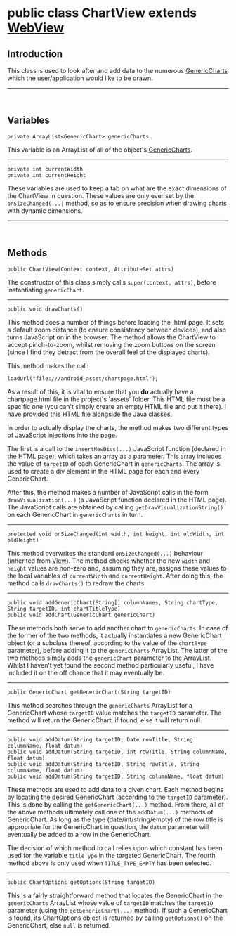 # public class ChartView extends [WebView](http://developer.android.com/reference/android/webkit/WebView.html) #

## Introduction ##

This class is used to look after and add data to the numerous [GenericCharts](GenericChart.md) which the user/application would like to be drawn.


---


<br />

## Variables ##

```
private ArrayList<GenericChart> genericCharts
```
This variable is an ArrayList of all of the object's [GenericCharts](GenericChart.md).


---


```
private int currentWidth 
private int currentHeight
```
These variables are used to keep a tab on what are the exact dimensions of the ChartView in question. These values are only ever set by the `onSizeChanged(...)` method, so as to ensure precision when drawing charts with dynamic dimensions.


---


<br />

## Methods ##

```
public ChartView(Context context, AttributeSet attrs)
```
The constructor of this class simply calls `super(context, attrs)`, before instantiating `genericChart`.


---


```
public void drawCharts()
```
This method does a number of things before loading the .html page. It sets a default zoom distance (to ensure consistency between devices), and also turns JavaScript on in the browser. The method allows the ChartView to accept pinch-to-zoom, whilst removing the zoom buttons on the screen (since I find they detract from the overall feel of the displayed charts).

This method makes the call:
```
loadUrl("file:///android_asset/chartpage.html");
```
As a result of this, it is vital to ensure that you **do** actually have a chartpage.html file in the project's 'assets' folder. This HTML file must be a specific one (you can't simply create an empty HTML file and put it there). I have provided this HTML file alongside the Java classes.

In order to actually display the charts, the method makes two different types of JavaScript injections into the page.

The first is a call to the `insertNewDivs(...)` JavaScript function (declared in the HTML page), which takes an array as a parameter. This array includes the value of `targetID` of each GenericChart in `genericCharts`. The array is used to create a div element in the HTML page for each and every GenericChart.

After this, the method makes a number of JavaScript calls in the form `drawVisualization(...)` (a JavaScript function declared in the HTML page). The JavaScript calls are obtained by calling `getDrawVisualizationString()` on each GenericChart in `genericCharts` in turn.


---


```
protected void onSizeChanged(int width, int height, int oldWidth, int oldHeight)
```
This method overwrites the standard `onSizeChanged(...)` behaviour (inherited from [View](http://developer.android.com/reference/android/view/View.html)). The method checks whether the new `width` and `height` values are non-zero and, assuming they are, assigns these values to the local variables of `currentWidth` and `currentHeight`. After doing this, the method calls `drawCharts()` to redraw the charts.


---


```
public void addGenericChart(String[] columnNames, String chartType, String targetID, int chartTitleType)
public void addChart(GenericChart genericChart)
```
These methods both serve to add another chart to `genericCharts`. In case of the former of the two methods, it actually instantiates a new GenericChart object (or a subclass thereof, according to the value of the `chartType` parameter), before adding it to the `genericCharts` ArrayList. The latter of the two methods simply adds the `genericChart` parameter to the ArrayList. Whilst I haven't yet found the second method particularly useful, I have included it on the off chance that it may eventually be.


---


```
public GenericChart getGenericChart(String targetID)
```
This method searches through the `genericCharts` ArrayList for a GenericChart whose `targetID` value matches the `targetID` parameter. The method will return the GenericChart, if found, else it will return null.


---


```
public void addDatum(String targetID, Date rowTitle, String columnName, float datum)
public void addDatum(String targetID, int rowTitle, String columnName, float datum)
public void addDatum(String targetID, String rowTitle, String columnName, float datum)
public void addDatum(String targetID, String columnName, float datum)
```
These methods are used to add data to a given chart. Each method begins by locating the desired GenericChart (according to the `targetID` parameter). This is done by calling the `getGenericChart(...)` method. From there, all of the above methods ultimately call one of the `addDatum(...)` methods of GenericChart. As long as the type (date/int/string/empty) of the row title is appropriate for the GenericChart in question, the `datum` parameter will eventually be added to a row in the GenericChart.

The decision of which method to call relies upon which constant has been used for the variable `titleType` in the targeted GenericChart. The fourth method above is only used when `TITLE_TYPE_EMPTY` has been selected.


---


```
public ChartOptions getOptions(String targetID)
```
This is a fairly straightforward method that locates the GenericChart in the `genericCharts` ArrayList whose value of `targetID` matches the `targetID` parameter (using the `getGenericChart(...)` method). If such a GenericChart is found, its ChartOptions object is returned by calling `getOptions()` on the GenericChart, else `null` is returned.